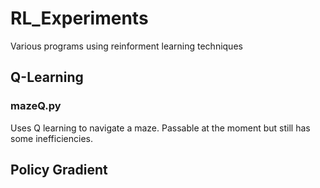 # RL_Experiments

Various programs using reinforment learning techniques

## Q-Learning

### mazeQ.py

Uses Q learning to navigate a maze. Passable at the moment but still has some inefficiencies.

## Policy Gradient
